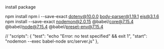 install package

npm install npm i --save-exact dotenv@10.0.0 body-parser@1.19.1 ejs@3.1.6
npm install --save-exact nodemon@2.0.15 @babel/core@7.15.4 @babel/node@7.15.4 @babel/preset-env@7.15.4

//
"scripts": {
"test": "echo \"Error: no test specified\" && exit 1",
"start": "nodemon --exec babel-node src/server.js"
},
